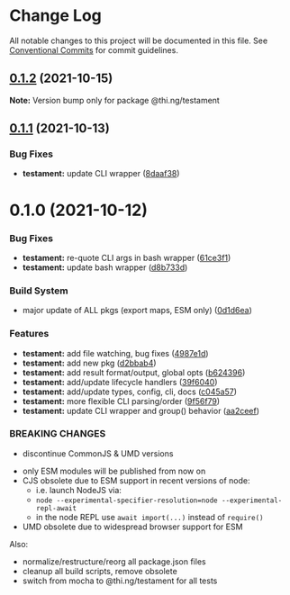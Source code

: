 # Change Log

All notable changes to this project will be documented in this file.
See [Conventional Commits](https://conventionalcommits.org) for commit guidelines.

## [0.1.2](https://github.com/thi-ng/umbrella/compare/@thi.ng/testament@0.1.1...@thi.ng/testament@0.1.2) (2021-10-15)

**Note:** Version bump only for package @thi.ng/testament





## [0.1.1](https://github.com/thi-ng/umbrella/compare/@thi.ng/testament@0.1.0...@thi.ng/testament@0.1.1) (2021-10-13)


### Bug Fixes

* **testament:** update CLI wrapper ([8daaf38](https://github.com/thi-ng/umbrella/commit/8daaf3884f6b836ac75ac9ad2f341c1fdd246a66))





# 0.1.0 (2021-10-12)


### Bug Fixes

* **testament:** re-quote CLI args in bash wrapper ([61ce3f1](https://github.com/thi-ng/umbrella/commit/61ce3f1782a1975977a5fdb5520b87717c60b4a9))
* **testament:** update bash wrapper ([d8b733d](https://github.com/thi-ng/umbrella/commit/d8b733d27a849e1ae3d834f15bc4a659927e13ab))


### Build System

* major update of ALL pkgs (export maps, ESM only) ([0d1d6ea](https://github.com/thi-ng/umbrella/commit/0d1d6ea9fab2a645d6c5f2bf2591459b939c09b6))


### Features

* **testament:** add file watching, bug fixes ([4987e1d](https://github.com/thi-ng/umbrella/commit/4987e1d9d432bce8d0c4f996a68e43dcdd34b27f))
* **testament:** add new pkg ([d2bbab4](https://github.com/thi-ng/umbrella/commit/d2bbab4cadafd4a75603247dc3ab53a03a581c73))
* **testament:** add result format/output, global opts ([b624396](https://github.com/thi-ng/umbrella/commit/b624396e5ed94ddb9f279a84824a35a6c07b34e0))
* **testament:** add/update lifecycle handlers ([39f6040](https://github.com/thi-ng/umbrella/commit/39f60405eb1db61867f6a37e5214d558220e8b9c))
* **testament:** add/update types, config, cli, docs ([c045a57](https://github.com/thi-ng/umbrella/commit/c045a5740c6c1d4ad402e409e39ee858dd9c7548))
* **testament:** more flexible CLI parsing/order ([9f56f79](https://github.com/thi-ng/umbrella/commit/9f56f79afa30f2a473c8710a8b60335d3269f644))
* **testament:** update CLI wrapper and group() behavior ([aa2ceef](https://github.com/thi-ng/umbrella/commit/aa2ceeff8686f289519fb14134f05aef59e10bee))


### BREAKING CHANGES

* discontinue CommonJS & UMD versions

- only ESM modules will be published from now on
- CJS obsolete due to ESM support in recent versions of node:
  - i.e. launch NodeJS via:
  - `node --experimental-specifier-resolution=node --experimental-repl-await`
  - in the node REPL use `await import(...)` instead of `require()`
- UMD obsolete due to widespread browser support for ESM

Also:
- normalize/restructure/reorg all package.json files
- cleanup all build scripts, remove obsolete
- switch from mocha to @thi.ng/testament for all tests
